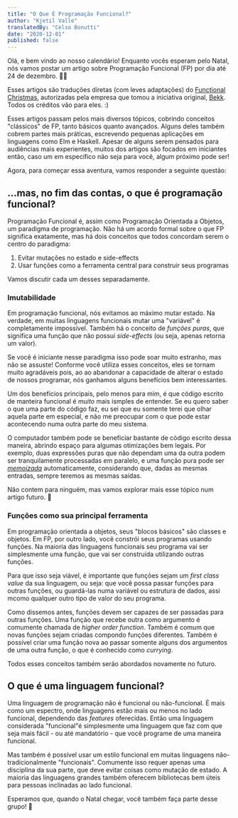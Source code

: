 ```yaml
---
title: "O Que É Programação Funcional?"
author: "Kjetil Valle"
translatedBy: "Celso Bonutti"
date: "2020-12-01"
published: false
---
```


Olá, e bem vindo ao nosso calendário! Enquanto vocês esperam pelo Natal, nós vamos postar um artigo sobre Programação Funcional (FP) por dia até 24 de dezembro. 🎅🤶

Esses artigos são traduções diretas (com leves adaptações) do [Functional Christmas](https://functional.christmas/), autorizadas pela empresa que tomou a iniciativa original, [Bekk](https://bekk.no/). Todos os créditos vão para eles. :)

Esses artigos passam pelos mais diversos tópicos, cobrindo conceitos "clássicos" de FP, tanto básicos quanto avançados. Alguns deles também cobrem partes mais práticas, escrevendo pequenas aplicações em linguagens como Elm e Haskell. Apesar de alguns serem pensados para audiências mais experientes, muitos dos artigos são focados em iniciantes então, caso um em específico não seja para você, algum próximo pode ser!

Agora, para começar essa aventura, vamos responder a seguinte questão:

## ...mas, no fim das contas, o que é programação funcional?

Programação Funcional é, assim como Programação Orientada a Objetos, um paradigma de programação. Não há um acordo formal sobre o que FP significa exatamente, mas há dois conceitos que todos concordam serem o centro do paradigma:

1. Evitar mutações no estado e side-effects
2. Usar funções como a ferramenta central para construir seus programas

Vamos discutir cada um desses separadamente.

### Imutabilidade

Em programação funcional, nós evitamos ao máximo mutar estado. Na verdade, em muitas linguagens funcionais mutar uma "variável" é completamente impossível. Também há o conceito de _funções puras_, que significa uma função que não possui _side-effects_ (ou seja, apenas retorna um valor).

Se você é iniciante nesse paradigma isso pode soar muito estranho, mas não se assuste! Conforme você utiliza esses conceitos, eles se tornam muito agradáveis pois, ao ao abandonar a capacidade de alterar o estado de nossos programar, nós ganhamos alguns benefícios bem interessantes.

Um dos benefícios principais, pelo menos para mim, é que código escrito de manteira funcional é _muito_ mais ismples de entender. Se eu quero saber o que uma parte do código faz, eu sei que eu somente terei que olhar aquela parte em especial, e não me preocupar com o que pode estar acontecendo numa outra parte do meu sistema.

O computador também pode se beneficiar bastante de código escrito dessa maneira, abrindo espaço para algumas otimizações bem legais. Por exemplo, duas expressões puras que não dependam uma da outra podem ser tranquilamente processadas em paralelo, e uma função pura pode ser [_memoizada_](https://en.wikipedia.org/wiki/Memoization) automaticamente, considerando que, dadas as mesmas entradas, sempre teremos as mesmas saídas.

Não contem para ninguém, mas vamos explorar mais esse tópico num artigo futuro. 🙊

### Funções como sua principal ferramenta

Em programação orientada a objetos, seus "blocos básicos" são classes e objetos. Em FP, por outro lado, você constrói seus programas usando funções. Na maioria das linguagens funcionais seu programa vai ser simplesmente uma função, que vai ser construída utilizando outras funções.

Para que isso seja viável, é importante que funções sejam um _first class value_ da sua linguagem, ou seja:
que você possa passar funções para outras funções, ou guardá-las numa variável ou estrutura de dados, assi mcomo qualquer outro tipo de valor do seu programa.

Como dissemos antes, funções devem ser capazes de ser passadas para outras funções. Uma função que recebe outra como argumento é comumente chamada de _higher order function_. Também é comum que novas funções sejam criadas compondo funções diferentes. Também é possível criar uma função nova ao passar somente alguns dos argumentos de uma outra função, o que é conhecido como _currying_.

Todos esses conceitos também serão abordados novamente no futuro.

## O que é uma linguagem funcional?

Uma linguagem de programação não é funcional ou não-funcional. É mais como um espectro, onde linguagens estão mais ou menos no lado funcional, dependendo das _features_ oferecidas. Então uma linguagem considerada "funcional"é simplesmente uma linguagem que faz com que seja mais fácil - ou até mandatório - que você programe de uma maneira funcional.

Mas também é possível usar um estilo funcional em muitas linguagens não-tradicionalmente "funcionais". Comumente isso requer apenas uma disciplina da sua parte, que deve evitar coisas como mutação de estado. A maioria das linguagens grandes também oferecem bibliotecas bem úteis para pessoas inclinadas ao lado funcional.

Esperamos que, quando o Natal chegar, você também faça parte desse grupo! 🥳
